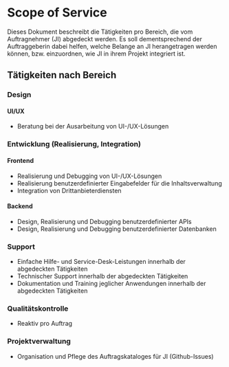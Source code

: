 # Scope of Service

Dieses Dokument beschreibt die Tätigkeiten pro Bereich, die vom Auftragnehmer (JI) abgedeckt werden. Es soll dementsprechend der Auftraggeberin dabei helfen, welche Belange an JI herangetragen werden können, bzw. einzuordnen, wie JI in ihrem Projekt integriert ist.

## Tätigkeiten nach Bereich

### Design

#### UI/UX

- Beratung bei der Ausarbeitung von UI-/UX-Lösungen

### Entwicklung (Realisierung, Integration)

#### Frontend

- Realisierung und Debugging von UI-/UX-Lösungen
- Realisierung benutzerdefinierter Eingabefelder für die Inhaltsverwaltung
- Integration von Drittanbieterdiensten

#### Backend

- Design, Realisierung und Debugging benutzerdefinierter APIs
- Design, Realisierung und Debugging benutzerdefinierter Datenbanken

### Support

- Einfache Hilfe- und Service-Desk-Leistungen innerhalb der abgedeckten Tätigkeiten
- Technischer Support innerhalb der abgedeckten Tätigkeiten
- Dokumentation und Training jeglicher Anwendungen innerhalb der abgedeckten Tätigkeiten

### Qualitätskontrolle

- Reaktiv pro Auftrag

### Projektverwaltung

- Organisation und Pflege des Auftragskataloges für JI (Github-Issues)
